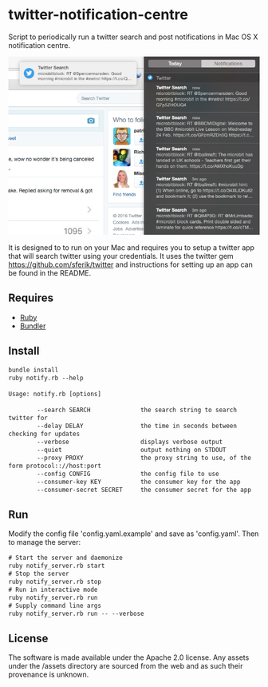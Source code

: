 # twitter-notification-centre

Script to periodically run a twitter search and post notifications in Mac OS X notification centre.

![Exmaple in notification centre](https://raw.githubusercontent.com/rjlee/twitter-notification-centre/master/assets/example.png "")

It is designed to to run on your Mac and requires you to setup a twitter app that will search twitter using your credentials.  It uses the twitter gem https://github.com/sferik/twitter and instructions for setting up an app can be found in the README.

## Requires

* [Ruby](https://www.ruby-lang.org/en/)
* [Bundler](http://bundler.io/)

## Install

```
bundle install
ruby notify.rb --help

Usage: notify.rb [options]

        --search SEARCH              the search string to search twitter for
        --delay DELAY                the time in seconds between checking for updates
        --verbose                    displays verbose output
        --quiet                      output nothing on STDOUT
        --proxy PROXY                the proxy string to use, of the form protocol:://host:port
        --config CONFIG              the config file to use
        --consumer-key KEY           the consumer key for the app
        --consumer-secret SECRET     the consumer secret for the app
```

## Run

Modify the config file 'config.yaml.example' and save as 'config.yaml'.  Then to manage the server:

```
# Start the server and daemonize
ruby notify_server.rb start
# Stop the server
ruby notify_server.rb stop
# Run in interactive mode
ruby notify_server.rb run
# Supply command line args
ruby notify_server.rb run -- --verbose
```

## License

The software is made available under the Apache 2.0 license.  Any assets under the /assets directory are sourced from the web and as such their provenance is unknown.
